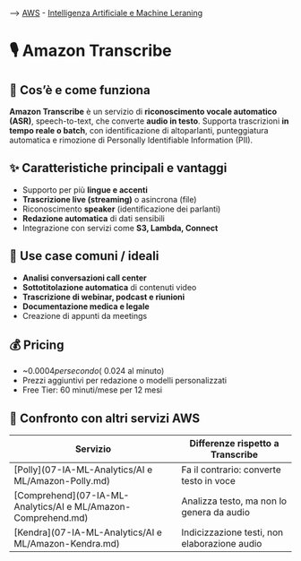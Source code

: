 --> [AWS](00-Intro/AWS.md)  -  [Intelligenza Artificiale e Machine Leraning](07-IA-ML-Analytics/Intelligenza-artificiale-Machine-Learning-e-Analytics.md)
# 🎙️ Amazon Transcribe

## 📘 Cos’è e come funziona

**Amazon Transcribe** è un servizio di **riconoscimento vocale automatico (ASR)**, speech-to-text, che converte **audio in testo**. Supporta trascrizioni **in tempo reale o batch**, con identificazione di altoparlanti, punteggiatura automatica e rimozione di Personally Identifiable Information (PII).

## ✨ Caratteristiche principali e vantaggi

- Supporto per più **lingue e accenti**
- **Trascrizione live (streaming)** o asincrona (file)
- Riconoscimento **speaker** (identificazione dei parlanti)
- **Redazione automatica** di dati sensibili
- Integrazione con servizi come **S3, Lambda, Connect**

## 🚀 Use case comuni / ideali

- **Analisi conversazioni call center**
- **Sottotitolazione automatica** di contenuti video
- **Trascrizione di webinar, podcast e riunioni**
- **Documentazione medica e legale**
- Creazione di appunti da meetings

## 💰 Pricing

- ~$0.0004 per secondo (~$0.024 al minuto)
- Prezzi aggiuntivi per redazione o modelli personalizzati
- Free Tier: 60 minuti/mese per 12 mesi

## 🔄 Confronto con altri servizi AWS

| Servizio            | Differenze rispetto a Transcribe                |
|---------------------|--------------------------------------------------|
| [Polly](07-IA-ML-Analytics/AI e ML/Amazon-Polly.md)   | Fa il contrario: converte testo in voce         |
| [Comprehend](07-IA-ML-Analytics/AI e ML/Amazon-Comprehend.md)   | Analizza testo, ma non lo genera da audio       |
| [Kendra](07-IA-ML-Analytics/AI e ML/Amazon-Kendra.md)     | Indicizzazione testi, non elaborazione audio    |
